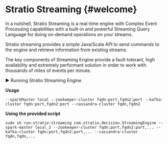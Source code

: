 
Stratio Streaming {#welcome}
=======


In a nutshell, Stratio Streaming is a real-time engine with Complex Event Processing capabilities with a built-in and powerful Streaming Query Language for doing on-demand operations on your streams.

Stratio streaming provides a simple Java/Scala API to send commands to the engine and retrieve information from existing streams.

The key components of Streaming Engine provide a fault-tolerant, high availability and extremely performant solution in order to work with thousands of miles of events per minute.



:arrow_forward: Running Stratio Streaming Engine


**Usage**

```
--sparkMaster local --zookeeper-cluster fqdn:port,fqdn2:port --kafka-cluster fqdn:port,fqdn2:port --cassandra-cluster fqdn,fqdn2
```


**Using the provided script**

```
sudo sh run-stratio-streaming com.stratio.decision.StreamingEngine --spark-master local_2 --zookeeper-cluster fqdn:port,fqdn2:port,... --kafka-cluster fqdn:port,fqdn2:port,... --cassandra-cluster fqdn,fqdn,...
```

